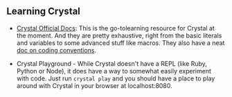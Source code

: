 ## Learning Crystal

* [Crystal Official Docs](https://crystal-lang.org/docs/): This is the go-tolearning resource for Crystal at the moment. And they are pretty exhaustive, right from the basic literals and variables to some advanced stuff like macros. They also have a neat [doc on coding conventions](https://crystal-lang.org/docs/conventions/index.html).

* Crystal Playground - While Crystal doesn't have a REPL (like Ruby, Python or Node), it does have a way to somewhat easily experiment with code. Just run `crystal play` and you should have a place to play around with Crystal in your browser at localhost:8080.
